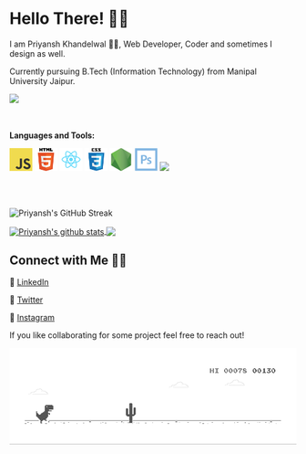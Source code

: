 # Hello There! 👋🏻

I am Priyansh Khandelwal 👨‍💻, Web Developer, Coder and sometimes I design as well.

Currently pursuing B.Tech (Information Technology) from Manipal University Jaipur.
<br />


![](https://komarev.com/ghpvc/?username=priyanshk20&color=red)

<br />


**Languages and Tools:**  

<code><img height="40" src="https://raw.githubusercontent.com/github/explore/80688e429a7d4ef2fca1e82350fe8e3517d3494d/topics/javascript/javascript.png"></code>
<code><img height="40" src="https://raw.githubusercontent.com/github/explore/80688e429a7d4ef2fca1e82350fe8e3517d3494d/topics/html/html.png"></code>
<code><img height="40" src="https://raw.githubusercontent.com/github/explore/80688e429a7d4ef2fca1e82350fe8e3517d3494d/topics/react/react.png"></code>
<code><img height="40" src="https://raw.githubusercontent.com/github/explore/80688e429a7d4ef2fca1e82350fe8e3517d3494d/topics/css/css.png"></code>
<code><img height="40" src="https://raw.githubusercontent.com/github/explore/80688e429a7d4ef2fca1e82350fe8e3517d3494d/topics/nodejs/nodejs.png"></code>
<code><img height="40" src="https://raw.githubusercontent.com/devicons/devicon/master/icons/photoshop/photoshop-line.svg"></code> 
<code><img height="40" src="https://cdn.worldvectorlogo.com/logos/adobe-xd.svg"></code> 

<br />
<!-- 
[![Priyansh's GitHub Activity Graph](https://activity-graph.herokuapp.com/graph?username=priyanshk20&theme=xcode)](https://git.io/priyanshk20) -->

<br />

![Priyansh's GitHub Streak](https://github-readme-streak-stats.herokuapp.com/?user=priyanshk20) 
<br />


<a href="https://github.com/anuraghazra/github-readme-stats">
  <img align="center" src="https://github-readme-stats.vercel.app/api?username=priyanshk20&show_icons=true&theme=synthwave&count_private=true&include_all_commits=true" alt="Priyansh's github stats" />
</a>
<a href="https://github.com/anuraghazra/github-readme-stats">
  <!-- Change the `github-readme-stats.anuraghazra1.vercel.app` to `github-readme-stats.vercel.app`  -->
  <img align="center" src="https://github-readme-stats.anuraghazra1.vercel.app/api/top-langs/?username=priyanshk20&layout=compact&theme=material-synthwave" />
</a>




## Connect with Me 🤝🏻

🎇 [LinkedIn](https://www.linkedin.com/in/priyansh-khandelwal-34867b188/)
 
🎇 [Twitter](https://twitter.com/priyanshk20)
 
🎇 [Instagram](https://www.instagram.com/ipriyanshk/)

If you like collaborating for some project feel free to reach out! 

 ![Dino](https://raw.githubusercontent.com/priyanshk20/priyanshk20/master/dino.gif)
 

